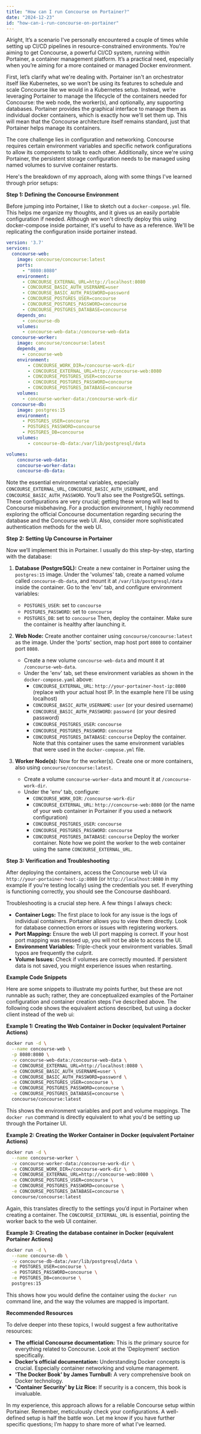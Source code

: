 ```yaml
---
title: "How can I run Concourse on Portainer?"
date: "2024-12-23"
id: "how-can-i-run-concourse-on-portainer"
---
```


Alright,  It’s a scenario I've personally encountered a couple of times while setting up CI/CD pipelines in resource-constrained environments. You’re aiming to get Concourse, a powerful CI/CD system, running within Portainer, a container management platform. It’s a practical need, especially when you’re aiming for a more contained or managed Docker environment.

First, let’s clarify what we're dealing with. Portainer isn't an orchestrator itself like Kubernetes, so we won’t be using its features to schedule and scale Concourse like we would in a Kubernetes setup. Instead, we’re leveraging Portainer to manage the lifecycle of the containers needed for Concourse: the web node, the worker(s), and optionally, any supporting databases. Portainer provides the graphical interface to manage them as individual docker containers, which is exactly how we'll set them up. This will mean that the Concourse architecture itself remains standard, just that Portainer helps manage its containers.

The core challenge lies in configuration and networking. Concourse requires certain environment variables and specific network configurations to allow its components to talk to each other. Additionally, since we're using Portainer, the persistent storage configuration needs to be managed using named volumes to survive container restarts.

Here's the breakdown of my approach, along with some things I've learned through prior setups:

**Step 1: Defining the Concourse Environment**

Before jumping into Portainer, I like to sketch out a `docker-compose.yml` file. This helps me organize my thoughts, and it gives us an easily portable configuration if needed. Although we won't directly deploy this using docker-compose inside portainer, it's useful to have as a reference. We'll be replicating the configuration inside portainer instead.

```yaml
version: '3.7'
services:
  concourse-web:
    image: concourse/concourse:latest
    ports:
      - "8080:8080"
    environment:
      - CONCOURSE_EXTERNAL_URL=http://localhost:8080
      - CONCOURSE_BASIC_AUTH_USERNAME=user
      - CONCOURSE_BASIC_AUTH_PASSWORD=password
      - CONCOURSE_POSTGRES_USER=concourse
      - CONCOURSE_POSTGRES_PASSWORD=concourse
      - CONCOURSE_POSTGRES_DATABASE=concourse
    depends_on:
      - concourse-db
    volumes:
      - concourse-web-data:/concourse-web-data
  concourse-worker:
    image: concourse/concourse:latest
    depends_on:
      - concourse-web
    environment:
        - CONCOURSE_WORK_DIR=/concourse-work-dir
        - CONCOURSE_EXTERNAL_URL=http://concourse-web:8080
        - CONCOURSE_POSTGRES_USER=concourse
        - CONCOURSE_POSTGRES_PASSWORD=concourse
        - CONCOURSE_POSTGRES_DATABASE=concourse
    volumes:
      - concourse-worker-data:/concourse-work-dir
  concourse-db:
    image: postgres:15
    environment:
      - POSTGRES_USER=concourse
      - POSTGRES_PASSWORD=concourse
      - POSTGRES_DB=concourse
    volumes:
        - concourse-db-data:/var/lib/postgresql/data

volumes:
    concourse-web-data:
    concourse-worker-data:
    concourse-db-data:
```

Note the essential environmental variables, especially `CONCOURSE_EXTERNAL_URL`, `CONCOURSE_BASIC_AUTH_USERNAME`, and `CONCOURSE_BASIC_AUTH_PASSWORD`. You’ll also see the PostgreSQL settings. These configurations are very crucial; getting these wrong will lead to Concourse misbehaving. For a production environment, I highly recommend exploring the official Concourse documentation regarding securing the database and the Concourse web UI. Also, consider more sophisticated authentication methods for the web UI.

**Step 2: Setting Up Concourse in Portainer**

Now we’ll implement this in Portainer. I usually do this step-by-step, starting with the database:

1.  **Database (PostgreSQL):** Create a new container in Portainer using the `postgres:15` image. Under the 'volumes' tab, create a named volume called `concourse-db-data`, and mount it at `/var/lib/postgresql/data` inside the container. Go to the 'env' tab, and configure environment variables:
    *   `POSTGRES_USER`: set to `concourse`
    *   `POSTGRES_PASSWORD`: set to `concourse`
    *   `POSTGRES_DB`: set to `concourse`
    Then, deploy the container. Make sure the container is healthy after launching it.

2.  **Web Node:** Create another container using `concourse/concourse:latest` as the image. Under the 'ports' section, map host port `8080` to container port `8080`.
    *   Create a new volume `concourse-web-data` and mount it at `/concourse-web-data`.
    *   Under the 'env' tab, set these environment variables as shown in the `docker-compose.yaml` above:
        *   `CONCOURSE_EXTERNAL_URL`: `http://your-portainer-host-ip:8080` (replace with your actual host IP. In the example here I'll be using localhost)
        *   `CONCOURSE_BASIC_AUTH_USERNAME`: `user` (or your desired username)
        *   `CONCOURSE_BASIC_AUTH_PASSWORD`: `password` (or your desired password)
        *   `CONCOURSE_POSTGRES_USER`: `concourse`
        *   `CONCOURSE_POSTGRES_PASSWORD`: `concourse`
        *   `CONCOURSE_POSTGRES_DATABASE`: `concourse`
    Deploy the container. Note that this container uses the same environment variables that were used in the `docker-compose.yml` file.

3.  **Worker Node(s):** Now for the worker(s). Create one or more containers, also using `concourse/concourse:latest`.
    *   Create a volume `concourse-worker-data` and mount it at `/concourse-work-dir`.
    *   Under the 'env' tab, configure:
        *   `CONCOURSE_WORK_DIR`: `/concourse-work-dir`
        *   `CONCOURSE_EXTERNAL_URL`: `http://concourse-web:8080` (or the name of your web container in Portainer if you used a network configuration)
        *    `CONCOURSE_POSTGRES_USER`: `concourse`
        *   `CONCOURSE_POSTGRES_PASSWORD`: `concourse`
        *   `CONCOURSE_POSTGRES_DATABASE`: `concourse`
    Deploy the worker container. Note how we point the worker to the web container using the same `CONCOURSE_EXTERNAL_URL`.

**Step 3: Verification and Troubleshooting**

After deploying the containers, access the Concourse web UI via `http://your-portainer-host-ip:8080` (or `http://localhost:8080` in my example if you're testing locally) using the credentials you set. If everything is functioning correctly, you should see the Concourse dashboard.

Troubleshooting is a crucial step here. A few things I always check:

*   **Container Logs:** The first place to look for any issue is the logs of individual containers. Portainer allows you to view them directly. Look for database connection errors or issues with registering workers.
*   **Port Mapping:** Ensure the web UI port mapping is correct. If your host port mapping was messed up, you will not be able to access the UI.
*   **Environment Variables:** Triple-check your environment variables. Small typos are frequently the culprit.
*   **Volume Issues:** Check if volumes are correctly mounted. If persistent data is not saved, you might experience issues when restarting.

**Example Code Snippets**

Here are some snippets to illustrate my points further, but these are not runnable as such; rather, they are conceptualized examples of the Portainer configuration and container creation steps I’ve described above. The following code shows the equivalent actions described, but using a docker client instead of the web ui:

**Example 1: Creating the Web Container in Docker (equivalent Portainer Actions)**

```bash
docker run -d \
  --name concourse-web \
  -p 8080:8080 \
  -v concourse-web-data:/concourse-web-data \
  -e CONCOURSE_EXTERNAL_URL=http://localhost:8080 \
  -e CONCOURSE_BASIC_AUTH_USERNAME=user \
  -e CONCOURSE_BASIC_AUTH_PASSWORD=password \
  -e CONCOURSE_POSTGRES_USER=concourse \
  -e CONCOURSE_POSTGRES_PASSWORD=concourse \
  -e CONCOURSE_POSTGRES_DATABASE=concourse \
  concourse/concourse:latest
```

This shows the environment variables and port and volume mappings. The `docker run` command is directly equivalent to what you'd be setting up through the Portainer UI.

**Example 2: Creating the Worker Container in Docker (equivalent Portainer Actions)**

```bash
docker run -d \
  --name concourse-worker \
  -v concourse-worker-data:/concourse-work-dir \
  -e CONCOURSE_WORK_DIR=/concourse-work-dir \
  -e CONCOURSE_EXTERNAL_URL=http://concourse-web:8080 \
  -e CONCOURSE_POSTGRES_USER=concourse \
  -e CONCOURSE_POSTGRES_PASSWORD=concourse \
  -e CONCOURSE_POSTGRES_DATABASE=concourse \
  concourse/concourse:latest
```

Again, this translates directly to the settings you’d input in Portainer when creating a container. The `CONCOURSE_EXTERNAL_URL` is essential, pointing the worker back to the web UI container.

**Example 3: Creating the database container in Docker (equivalent Portainer Actions)**

```bash
docker run -d \
  --name concourse-db \
  -v concourse-db-data:/var/lib/postgresql/data \
  -e POSTGRES_USER=concourse \
  -e POSTGRES_PASSWORD=concourse \
  -e POSTGRES_DB=concourse \
  postgres:15
```

This shows how you would define the container using the `docker run` command line, and the way the volumes are mapped is important.

**Recommended Resources**

To delve deeper into these topics, I would suggest a few authoritative resources:

*   **The official Concourse documentation:** This is *the* primary source for everything related to Concourse. Look at the 'Deployment' section specifically.
*   **Docker’s official documentation:** Understanding Docker concepts is crucial. Especially container networking and volume management.
*   **'The Docker Book' by James Turnbull:** A very comprehensive book on Docker technology.
*   **'Container Security' by Liz Rice:** If security is a concern, this book is invaluable.

In my experience, this approach allows for a reliable Concourse setup within Portainer. Remember, meticulously check your configurations. A well-defined setup is half the battle won. Let me know if you have further specific questions; I’m happy to share more of what I’ve learned.

